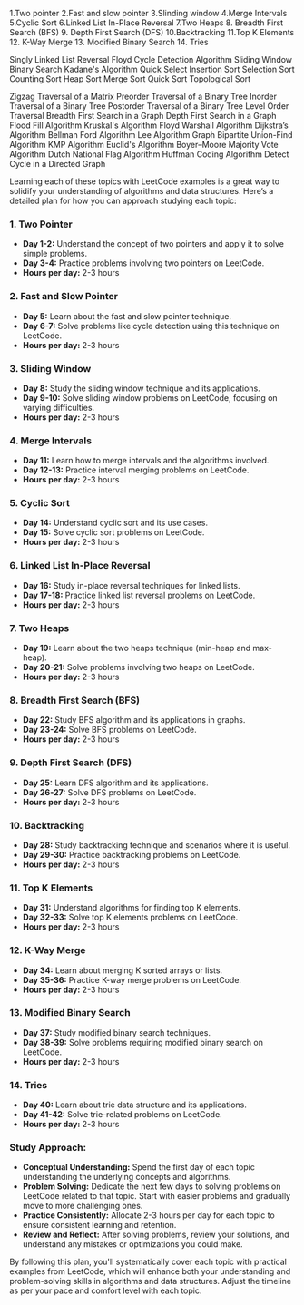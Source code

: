 1.Two pointer
2.Fast and slow pointer
3.Slinding window
4.Merge Intervals
5.Cyclic Sort
6.Linked List In-Place Reversal
7.Two Heaps
8. Breadth First Search (BFS)
9. Depth First Search (DFS)
10.Backtracking
11.Top K Elements 
12. K-Way Merge
13. Modified Binary Search
14. Tries



Singly Linked List Reversal
Floyd Cycle Detection Algorithm
Sliding Window
Binary Search
Kadane's Algorithm
Quick Select
Insertion Sort
Selection Sort
Counting Sort
Heap Sort
Merge Sort
Quick Sort
Topological Sort

Zigzag Traversal of a Matrix
Preorder Traversal of a Binary Tree
Inorder Traversal of a Binary Tree
Postorder Traversal of a Binary Tree
Level Order Traversal
Breadth First Search in a Graph
Depth First Search in a Graph
Flood Fill Algorithm
Kruskal's Algorithm
Floyd Warshall Algorithm
Dijkstra’s Algorithm
Bellman Ford Algorithm
Lee Algorithm
Graph Bipartite
Union-Find Algorithm
KMP Algorithm
Euclid's Algorithm
Boyer–Moore Majority Vote Algorithm
Dutch National Flag Algorithm
Huffman Coding Algorithm
Detect Cycle in a Directed Graph




Learning each of these topics with LeetCode examples is a great way to solidify your understanding of algorithms and data structures. Here’s a detailed plan for how you can approach studying each topic:

### 1. Two Pointer
- **Day 1-2:** Understand the concept of two pointers and apply it to solve simple problems.
- **Day 3-4:** Practice problems involving two pointers on LeetCode.
- **Hours per day:** 2-3 hours

### 2. Fast and Slow Pointer
- **Day 5:** Learn about the fast and slow pointer technique.
- **Day 6-7:** Solve problems like cycle detection using this technique on LeetCode.
- **Hours per day:** 2-3 hours

### 3. Sliding Window
- **Day 8:** Study the sliding window technique and its applications.
- **Day 9-10:** Solve sliding window problems on LeetCode, focusing on varying difficulties.
- **Hours per day:** 2-3 hours

### 4. Merge Intervals
- **Day 11:** Learn how to merge intervals and the algorithms involved.
- **Day 12-13:** Practice interval merging problems on LeetCode.
- **Hours per day:** 2-3 hours

### 5. Cyclic Sort
- **Day 14:** Understand cyclic sort and its use cases.
- **Day 15:** Solve cyclic sort problems on LeetCode.
- **Hours per day:** 2-3 hours

### 6. Linked List In-Place Reversal
- **Day 16:** Study in-place reversal techniques for linked lists.
- **Day 17-18:** Practice linked list reversal problems on LeetCode.
- **Hours per day:** 2-3 hours

### 7. Two Heaps
- **Day 19:** Learn about the two heaps technique (min-heap and max-heap).
- **Day 20-21:** Solve problems involving two heaps on LeetCode.
- **Hours per day:** 2-3 hours

### 8. Breadth First Search (BFS)
- **Day 22:** Study BFS algorithm and its applications in graphs.
- **Day 23-24:** Solve BFS problems on LeetCode.
- **Hours per day:** 2-3 hours

### 9. Depth First Search (DFS)
- **Day 25:** Learn DFS algorithm and its applications.
- **Day 26-27:** Solve DFS problems on LeetCode.
- **Hours per day:** 2-3 hours

### 10. Backtracking
- **Day 28:** Study backtracking technique and scenarios where it is useful.
- **Day 29-30:** Practice backtracking problems on LeetCode.
- **Hours per day:** 2-3 hours

### 11. Top K Elements
- **Day 31:** Understand algorithms for finding top K elements.
- **Day 32-33:** Solve top K elements problems on LeetCode.
- **Hours per day:** 2-3 hours

### 12. K-Way Merge
- **Day 34:** Learn about merging K sorted arrays or lists.
- **Day 35-36:** Practice K-way merge problems on LeetCode.
- **Hours per day:** 2-3 hours

### 13. Modified Binary Search
- **Day 37:** Study modified binary search techniques.
- **Day 38-39:** Solve problems requiring modified binary search on LeetCode.
- **Hours per day:** 2-3 hours

### 14. Tries
- **Day 40:** Learn about trie data structure and its applications.
- **Day 41-42:** Solve trie-related problems on LeetCode.
- **Hours per day:** 2-3 hours

### Study Approach:
- **Conceptual Understanding:** Spend the first day of each topic understanding the underlying concepts and algorithms.
- **Problem Solving:** Dedicate the next few days to solving problems on LeetCode related to that topic. Start with easier problems and gradually move to more challenging ones.
- **Practice Consistently:** Allocate 2-3 hours per day for each topic to ensure consistent learning and retention.
- **Review and Reflect:** After solving problems, review your solutions, and understand any mistakes or optimizations you could make.

By following this plan, you'll systematically cover each topic with practical examples from LeetCode, which will enhance both your understanding and problem-solving skills in algorithms and data structures. Adjust the timeline as per your pace and comfort level with each topic.
